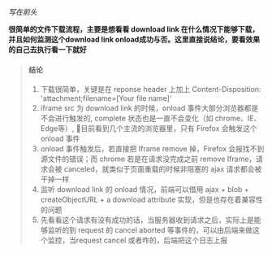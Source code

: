 *写在前头*

**很简单的文件下载流程，主要是想看看 download link 在什么情况下能够下载，并且如何监测这个download link onload成功与否。这里直接说结论，要看效果的自己去执行看一下就好**

> #### 结论
> 1. 下载很简单，关键是在 reponse header 上加上 Content-Disposition: 'attachment;filename=[Your file name]'
> 2. iframe src 为 download link 的时候，onload 事件大部分浏览器都是不会进行触发的, complete 状态也是一直不会变化（如 chrome、IE、Edge等）, 目前看到几个主流的浏览器里，只有 Firefox 会触发这个 onload 事件
> 3. onload 事件触发后，若直接把 Iframe remove 掉，Firefox 会报找不到源文件的错误；而 chrome 若是在请求没完成之前 remove Iframe，请求会被 canceled，就类似于页面重载的时候非阻塞的 ajax 请求都会被干掉一样
> 4. 监听 download link 的 onload 情况，前端可以借用 ajax + blob + createObjectURL + a download attribute 实现，但是也存在着兼容性的问题 
> 5. 先看看这个请求有没有成功的话，当服务器收到请求之后，实际上是能够监听的到 request 的 cancel aborted 等事件的，可以由后端来做这个监控，当request cancel 或者咋的，后端把这个日志上报
